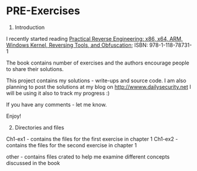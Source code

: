 PRE-Exercises
=============

01. Introduction

I recently started reading <a href="http://eu.wiley.com/WileyCDA/WileyTitle/productCd-1118787315.html" target="_blank">Practical Reverse Engineering: x86, x64, ARM, Windows Kernel, Reversing Tools, and Obfuscation</a>; ISBN: 978-1-118-78731-1

The book contains number of exercises and the authors encourage people to share their solutions. 

This project contains my solutions - write-ups and source code. 
I am also planning to post the solutions at my blog on <a href="http://wwww.dailysecurity.net" target="_blank">http://wwww.dailysecurity.net</a>
I will be using it also to track my progress :)

If you have any comments - let me know.

Enjoy!

02. Directories and files

Ch1-ex1 - contains the files for the first exercise in chapter 1
Ch1-ex2 - contains the files for the second exercise in chapter 1

other - contains files crated to help me examine different concepts discussed in the book